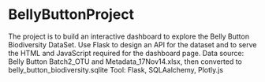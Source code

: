 # BellyButtonProject

The project is to build an interactive dashboard to explore the Belly Button Biodiversity DataSet.
Use Flask to design an API for the dataset and to serve the HTML and JavaScript required for the dashboard page. 
Data source: Belly Button Batch2_OTU and Metadata_17Nov14.xlsx, then converted to belly_button_biodiversity.sqlite
Tool: Flask, SQLAalchemy, Plotly.js
